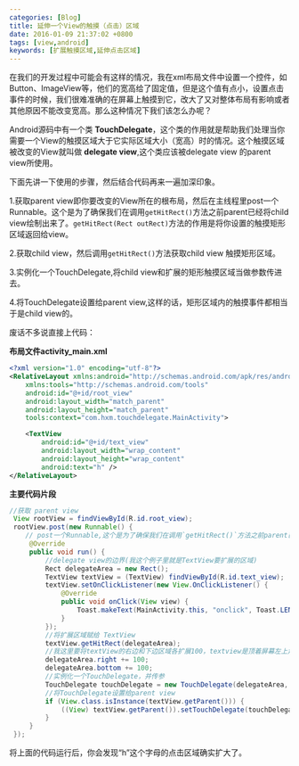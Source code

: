 ```yaml
---
categories: [Blog]
title: 延伸一个View的触摸（点击）区域
date: 2016-01-09 21:37:02 +0800
tags: [view,android]
keywords: [扩展触摸区域,延伸点击区域]
---
```



在我们的开发过程中可能会有这样的情况，我在xml布局文件中设置一个控件，如Button、ImageView等，他们的宽高给了固定值，但是这个值有点小，设置点击事件的时候，我们很难准确的在屏幕上触摸到它，改大了又对整体布局有影响或者其他原因不能改变宽高。那么这种情况下我们该怎么办呢？

Android源码中有一个类 **TouchDelegate**，这个类的作用就是帮助我们处理当你需要一个View的触摸区域大于它实际区域大小（宽高）时的情况。这个触摸区域被改变的View就叫做 **delegate view**,这个类应该被delegate view 的parent view所使用。

下面先讲一下使用的步骤，然后结合代码再来一遍加深印象。

1.获取parent view即你要改变的View所在的根布局，然后在主线程里post一个Runnable。这个是为了确保我们在调用`getHitRect()`方法之前parent已经将child view绘制出来了。`getHitRect(Rect outRect)`方法的作用是将你设置的触摸矩形区域返回给view。

2.获取child view，然后调用`getHitRect()`方法获取child view 触摸矩形区域。

3.实例化一个TouchDelegate,将child view和扩展的矩形触摸区域当做参数传进去。

4.将TouchDelegate设置给parent view,这样的话，矩形区域内的触摸事件都相当于是child view的。

废话不多说直接上代码：

**布局文件activity_main.xml**

``` xml
<?xml version="1.0" encoding="utf-8"?>
<RelativeLayout xmlns:android="http://schemas.android.com/apk/res/android"
    xmlns:tools="http://schemas.android.com/tools"
    android:id="@+id/root_view"
    android:layout_width="match_parent"
    android:layout_height="match_parent"
    tools:context="com.hxm.touchdelegate.MainActivity">

    <TextView
        android:id="@+id/text_view"
        android:layout_width="wrap_content"
        android:layout_height="wrap_content"
        android:text="h" />
</RelativeLayout>
```

**主要代码片段**

``` java
//获取 parent view
 View rootView = findViewById(R.id.root_view);
 rootView.post(new Runnable() {
    // post一个Runnable,这个是为了确保我们在调用`getHitRect()`方法之前parent已经将child view绘制出来了。
     @Override
     public void run() {
         //delegate view的边界(我这个例子里就是TextView要扩展的区域)
         Rect delegateArea = new Rect();
         TextView textView = (TextView) findViewById(R.id.text_view);
         textView.setOnClickListener(new View.OnClickListener() {
             @Override
             public void onClick(View view) {
                 Toast.makeText(MainActivity.this, "onclick", Toast.LENGTH_SHORT).show();
             }
         });
         //将扩展区域赋给 TextView
         textView.getHitRect(delegateArea);
         //我这里要将textView的右边和下边区域各扩展100，textview是顶着屏幕左上角的，扩展上下没意义
         delegateArea.right += 100;
         delegateArea.bottom += 100;
         //实例化一个TouchDelegate，并传参
         TouchDelegate touchDelegate = new TouchDelegate(delegateArea, textView);
         //将TouchDelegate设置给parent view
         if (View.class.isInstance(textView.getParent())) {
             ((View) textView.getParent()).setTouchDelegate(touchDelegate);
         }
     }
 });
```
将上面的代码运行后，你会发现“h”这个字母的点击区域确实扩大了。
